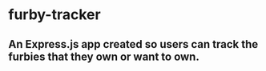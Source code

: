 # furby-tracker

## An Express.js app created so users can track the furbies that they own or want to own.
